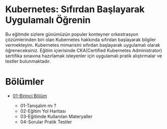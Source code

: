 # Kubernetes: Sıfırdan Başlayarak Uygulamalı Öğrenin

Bu eğitmde sizlere günümüzün populer konteyner orkestrasyon çözümlerinden biri olan Kubernetes hakkında sıfırdan başlayarak bilgiler vermekteyim. Kubernetes mimarisini sıfırdan başlayarak uygulamalı olarak öğreneceksiniz. Eğitim içierisinde CKA(Certified Kubernetes Administrator) sertifika sınavına hazırlamak isteyenler için uygulamalı pratik alıştırmalar ve testler bulunmaktadır. 

# Bölümler

- [01-Birinci Bölüm ](docs/01-Introduction)

  - 01-Tanışalım mı ?
  - 02-Eğitim Yol Haritası
  - 03-Eğitimde Kullanılan Materyaller
  - 04-Sorular Pratik Testler

